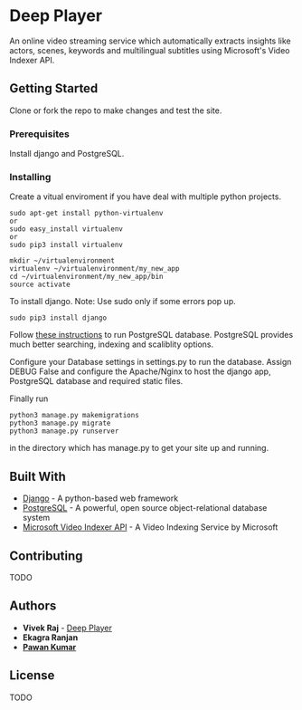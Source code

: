 # Deep Player

An online video streaming service which automatically extracts insights like actors, scenes, keywords and multilingual subtitles using Microsoft's Video Indexer API.

## Getting Started

Clone or fork the repo to make changes and test the site.

### Prerequisites

Install django and PostgreSQL.


### Installing

Create a vitual enviroment if you have deal with multiple python projects.

```
sudo apt-get install python-virtualenv
or
sudo easy_install virtualenv
or
sudo pip3 install virtualenv
```

```
mkdir ~/virtualenvironment
virtualenv ~/virtualenvironment/my_new_app
cd ~/virtualenvironment/my_new_app/bin
source activate
```

To install django.
Note: Use sudo only if some errors pop up.

```
sudo pip3 install django
```

Follow [these instructions](https://www.digitalocean.com/community/tutorials/how-to-use-postgresql-with-your-django-application-on-ubuntu-14-04) to run PostgreSQL database.
PostgreSQL provides much better searching, indexing and scaliblity options.

Configure your Database settings in settings.py to run the database. Assign DEBUG False and configure the Apache/Nginx to host the django app, PostgreSQL database and required static files.

Finally run

```
python3 manage.py makemigrations
python3 manage.py migrate
python3 manage.py runserver
```

in the directory which has manage.py to get your site up and running.


## Built With

* [Django](https://www.djangoproject.com/) - A python-based web framework
* [PostgreSQL](https://www.postgresql.org/) -  A powerful, open source object-relational database system
* [Microsoft Video Indexer API](https://azure.microsoft.com/en-us/services/cognitive-services/video-indexer/?cdn=disable) - A Video Indexing Service by Microsoft

## Contributing

TODO

## Authors

* **Vivek Raj**  - [Deep Player](https://github.com/codervivek/deep_player)
* **Ekagra Ranjan**
* **[Pawan Kumar](https://github.com/pavan71198)**

## License

TODO
